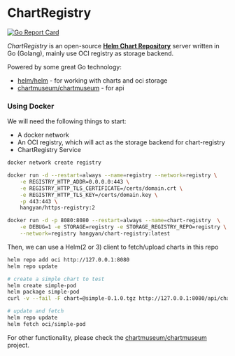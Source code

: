 # ChartRegistry

[![Go Report Card](https://goreportcard.com/badge/github.com/hangyan/chart-registry)](https://goreportcard.com/report/github.com/hangyan/chart-registry)


*ChartRegistry* is an open-source **[Helm Chart Repository](https://github.com/helm/helm-www/blob/master/content/docs/topics/chart_repository.md)** server written in Go (Golang), mainly use OCI registry as storage backend. 

Powered by some great Go technology:
- [helm/helm](https://github.com/helm/helm) - for working with charts and oci storage
- [chartmuseum/chartmuseum](https://github.com/chartmuseum/chartmuseum) - for api 




### Using Docker

We will need the following things to start:

* A docker network 
* An OCI registry, which will act as the storage backend for chart-registry
* ChartRegistry Service


```bash
docker network create registry

docker run -d --restart=always --name=registry --network=registry \
	-e REGISTRY_HTTP_ADDR=0.0.0.0:443 \
	-e REGISTRY_HTTP_TLS_CERTIFICATE=/certs/domain.crt \
	-e REGISTRY_HTTP_TLS_KEY=/certs/domain.key \
	-p 443:443 \
	hangyan/https-registry:2

docker run -d -p 8080:8080 --restart=always --name=chart-registry  \
	-e DEBUG=1 -e STORAGE=registry -e STORAGE_REGISTRY_REPO=registry \
	--network=registry hangyan/chart-registry:latest
```

Then, we can use a Helm(2 or 3) client to fetch/upload charts in this repo


```bash
helm repo add oci http://127.0.0.1:8080
helm repo update

# create a simple chart to test
helm create simple-pod
helm package simple-pod
curl -v --fail -F chart=@simple-0.1.0.tgz http://127.0.0.1:8080/api/charts

# update and fetch
helm repo update
helm fetch oci/simple-pod

```


For other functionality, please check the [chartmuseum/chartmuseum](https://github.com/chartmuseum/chartmuseum) project.

